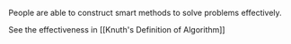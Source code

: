 People are able to construct smart methods to solve problems effectively.

See the effectiveness in [[Knuth's Definition of Algorithm]]
